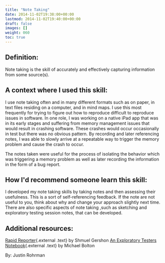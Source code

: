 ```yaml
---
title: "Note Taking"
date: 2014-11-02T19:38:00+00:00
lastmod: 2014-11-02T19:40:00+00:00
draft: false
images: []
weight: 060
toc: true
---
```


## Definition:

Note taking is the skill of accurately and effectively capturing information from some source(s).

## A context where I used this skill:

I use note taking often and in many different formats such as on paper, in text files residing on a computer, and in mind maps.
I use this most frequently for trying to figure out how to reproduce difficult to reproduce issues in software.
In one role, I was working on a native iPad app that was in its early stages and suffering from memory management issues that would result in crashing software.
These crashes would occur occasionally in test but there was no obvious pattern.
By recording and later referencing notes, I was able to slowly arrive at a repeatable way to trigger the memory problem and cause the crash to occur.

The notes taken were useful for the process of isolating the behavior which was triggering a memory problem as well as later recording the information in the form of a bug report.

## How I'd recommend someone learn this skill:

I developed my note taking skills by taking notes and then assessing their usefulness.
This is a sort of self-referencing feedback.
If the note are not useful to you, think about why and change your approach slightly next time.
There are also specific aspects of note taking ,such as sketching and exploratory testing session notes, that can be developed.

## Additional resources:

[Rapid Reporter](http://testing.gershon.info/reporter/){.external .text} by Shmuel Gershon
[An Exploratory Testers Notebook](http://www.developsense.com/presentations/etnotebook.pdf){.external .text} by Michael Bolton


By: Justin Rohrman

